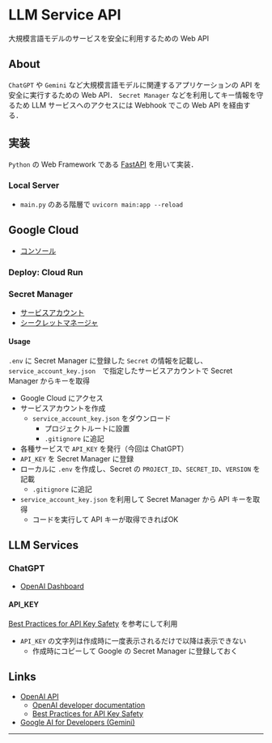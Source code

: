 # LLM Service API

大規模言語モデルのサービスを安全に利用するための Web API

## About

`ChatGPT` や `Gemini` など大規模言語モデルに関連するアプリケーションの API を安全に実行するための Web API．
`Secret Manager` などを利用してキー情報を守るため LLM サービスへのアクセスには Webhook でこの Web API を経由する．

## 実装

`Python` の Web Framework である [FastAPI](https://fastapi.tiangolo.com/ja/) を用いて実装．

### Local Server

- `main.py` のある階層で `uvicorn main:app --reload`

## Google Cloud

- [コンソール](https://console.cloud.google.com/welcome?_ga=2.238480646.-726073305.1718693528&hl=ja&authuser=1&project=llm-api-429208)

### Deploy: Cloud Run


### Secret Manager

- [サービスアカウント](https://console.cloud.google.com/iam-admin/serviceaccounts?referrer=search&authuser=1&hl=ja&project=llm-api-429208)
- [シークレットマネージャ](https://console.cloud.google.com/security/secret-manager/secret/chatgpt-admin/versions?authuser=1&hl=ja&project=llm-api-429208)

#### Usage

`.env` に Secret Manager に登録した `Secret` の情報を記載し、`service_account_key.json`　で指定したサービスアカウントで Secret Manager からキーを取得

- Google Cloud にアクセス
- サービスアカウントを作成
    - `service_account_key.json` をダウンロード
        - プロジェクトルートに設置
        - `.gitignore` に追記
- 各種サービスで `API_KEY` を発行（今回は ChatGPT）
- `API_KEY` を Secret Manager に登録
- ローカルに `.env` を作成し、Secret の `PROJECT_ID`、`SECRET_ID`、`VERSION` を記載
    - `.gitignore` に追記
- `service_account_key.json` を利用して Secret Manager から API キーを取得
    - コードを実行して API キーが取得できればOK

## LLM Services

### ChatGPT

- [OpenAI Dashboard](https://platform.openai.com/playground/chat?models=gpt-4o)

#### API_KEY

[Best Practices for API Key Safety](https://help.openai.com/en/articles/5112595-best-practices-for-api-key-safety) を参考にして利用

- `API_KEY` の文字列は作成時に一度表示されるだけで以降は表示できない
    - 作成時にコピーして Google の Secret Manager に登録しておく 

## Links

- [OpenAI API](https://platform.openai.com/docs/overview)
    - [OpenAI developer documentation](https://platform.openai.com/docs/overview)
    - [Best Practices for API Key Safety](https://help.openai.com/en/articles/5112595-best-practices-for-api-key-safety)
- [Google AI for Developers (Gemini)](https://ai.google.dev/)

---